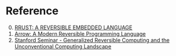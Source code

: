 # Reference

0. [RRUST: A REVERSIBLE EMBEDDED LANGUAGE](https://blog.erk.dev/posts/rrust/)
0. [Arrow: A Modern Reversible Programming Language](https://digitalcommons.oberlin.edu/cgi/viewcontent.cgi?article=1269&context=honors)
0. [Stanford Seminar - Generalized Reversible Computing and the Unconventional Computing Landscape](https://www.youtube.com/watch?v=IQZ_bQbxSXk)

